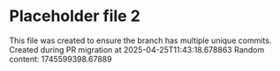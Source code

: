 # Placeholder file 2
This file was created to ensure the branch has multiple unique commits.
Created during PR migration at 2025-04-25T11:43:18.678863
Random content: 1745599398.67889